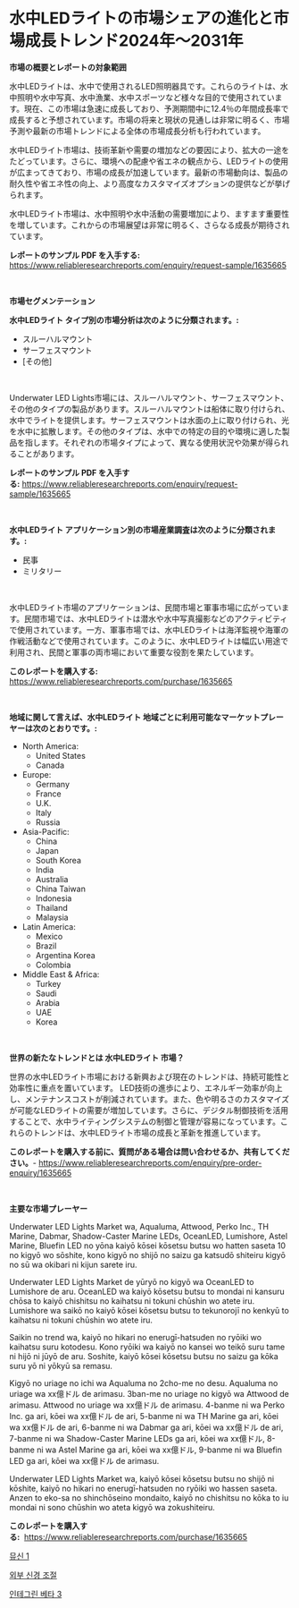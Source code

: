 <p><h1>水中LEDライトの市場シェアの進化と市場成長トレンド2024年〜2031年</h1></p><p><strong>市場の概要とレポートの対象範囲</strong></p>
<p><p>水中LEDライトは、水中で使用されるLED照明器具です。これらのライトは、水中照明や水中写真、水中漁業、水中スポーツなど様々な目的で使用されています。現在、この市場は急速に成長しており、予測期間中に12.4％の年間成長率で成長すると予想されています。市場の将来と現状の見通しは非常に明るく、市場予測や最新の市場トレンドによる全体の市場成長分析も行われています。</p><p>水中LEDライト市場は、技術革新や需要の増加などの要因により、拡大の一途をたどっています。さらに、環境への配慮や省エネの観点から、LEDライトの使用が広まってきており、市場の成長が加速しています。最新の市場動向は、製品の耐久性や省エネ性の向上、より高度なカスタマイズオプションの提供などが挙げられます。</p><p>水中LEDライト市場は、水中照明や水中活動の需要増加により、ますます重要性を増しています。これからの市場展望は非常に明るく、さらなる成長が期待されています。</p></p>
<p><strong>レポートのサンプル PDF を入手する:</strong> <a href="https://www.reliableresearchreports.com/enquiry/request-sample/1635665">https://www.reliableresearchreports.com/enquiry/request-sample/1635665</a></p>
<p>&nbsp;</p>
<p><strong>市場セグメンテーション</strong></p>
<p><strong>水中LEDライト タイプ別の市場分析は次のように分類されます。:</strong></p>
<p><ul><li>スルーハルマウント</li><li>サーフェスマウント</li><li>[その他]</li></ul></p>
<p>&nbsp;</p>
<p><p>Underwater LED Lights市場には、スルーハルマウント、サーフェスマウント、その他のタイプの製品があります。スルーハルマウントは船体に取り付けられ、水中でライトを提供します。サーフェスマウントは水面の上に取り付けられ、光を水中に拡散します。その他のタイプは、水中での特定の目的や環境に適した製品を指します。それぞれの市場タイプによって、異なる使用状況や効果が得られることがあります。</p></p>
<p><strong>レポートのサンプル PDF を入手する:</strong>&nbsp;<a href="https://www.reliableresearchreports.com/enquiry/request-sample/1635665">https://www.reliableresearchreports.com/enquiry/request-sample/1635665</a></p>
<p>&nbsp;</p>
<p><strong> 水中LEDライト アプリケーション別の市場産業調査は次のように分類されます。:</strong></p>
<p><ul><li>民事</li><li>ミリタリー</li></ul></p>
<p>&nbsp;</p>
<p><p>水中LEDライト市場のアプリケーションは、民間市場と軍事市場に広がっています。民間市場では、水中LEDライトは潜水や水中写真撮影などのアクティビティで使用されています。一方、軍事市場では、水中LEDライトは海洋監視や海軍の作戦活動などで使用されています。このように、水中LEDライトは幅広い用途で利用され、民間と軍事の両市場において重要な役割を果たしています。</p></p>
<p><strong>このレポートを購入する:</strong>&nbsp; <a href="https://www.reliableresearchreports.com/purchase/1635665">https://www.reliableresearchreports.com/purchase/1635665</a></p>
<p>&nbsp;</p>
<p><strong>地域に関して言えば、水中LEDライト 地域ごとに利用可能なマーケットプレーヤーは次のとおりです。:</strong></p>
<p><ul>
    <li>
        North America:
        <ul>
            <li>United States</li>
            <li>Canada</li>
        </ul>
    </li>
    <li>
        Europe:
        <ul>
            <li>Germany</li>
            <li>France</li>
            <li>U.K.</li>
            <li>Italy</li>
            <li>Russia</li>
        </ul>
    </li>
    <li>
        Asia-Pacific:
        <ul>
            <li>China</li>
            <li>Japan</li>
            <li>South Korea</li>
            <li>India</li>
            <li>Australia</li>
            <li>China Taiwan</li>
            <li>Indonesia</li>
            <li>Thailand</li>
            <li>Malaysia</li>
        </ul>
    </li>
    <li>
        Latin America:
        <ul>
            <li>Mexico</li>
            <li>Brazil</li>
            <li>Argentina Korea</li>
            <li>Colombia</li>
        </ul>
    </li>
    <li>
        Middle East & Africa:
        <ul>
            <li>Turkey</li>
            <li>Saudi</li>
            <li>Arabia</li>
            <li>UAE</li>
            <li>Korea</li>
        </ul>
    </li>
    </ul></p>
<p>&nbsp;</p>
<p><strong>世界の新たなトレンドとは 水中LEDライト 市場？</strong></p>
<p><p>世界の水中LEDライト市場における新興および現在のトレンドは、持続可能性と効率性に重点を置いています。 LED技術の進歩により、エネルギー効率が向上し、メンテナンスコストが削減されています。また、色や明るさのカスタマイズが可能なLEDライトの需要が増加しています。さらに、デジタル制御技術を活用することで、水中ライティングシステムの制御と管理が容易になっています。これらのトレンドは、水中LEDライト市場の成長と革新を推進しています。</p></p>
<p><strong>このレポートを購入する前に、質問がある場合は問い合わせるか、共有してください。</strong>- <a href="https://www.reliableresearchreports.com/enquiry/pre-order-enquiry/1635665">https://www.reliableresearchreports.com/enquiry/pre-order-enquiry/1635665</a></p>
<p>&nbsp;</p>
<p><strong>主要な市場プレーヤー</strong></p>
<p><p>Underwater LED Lights Market wa, Aqualuma, Attwood, Perko Inc., TH Marine, Dabmar, Shadow-Caster Marine LEDs, OceanLED, Lumishore, Astel Marine, Bluefin LED no yōna kaiyō kōsei kōsetsu butsu wo hatten saseta 10 no kigyō wo sōshite, kono kigyō no shijō no saizu ga katsudō shiteiru kigyō no sū wa okibari ni kijun sarete iru. </p><p>Underwater LED Lights Market de yūryō no kigyō wa OceanLED to Lumishore de aru. OceanLED wa kaiyō kōsetsu butsu to mondai ni kansuru chōsa to kaiyō chishitsu no kaihatsu ni tokuni chūshin wo atete iru. Lumishore wa saikō no kaiyō kōsei kōsetsu butsu to tekunorojī no kenkyū to kaihatsu ni tokuni chūshin wo atete iru. </p><p>Saikin no trend wa, kaiyō no hikari no enerugī-hatsuden no ryōiki wo kaihatsu suru kotodesu. Kono ryōiki wa kaiyō no kansei wo teikō suru tame ni hijō ni jūyō de aru. Soshite, kaiyō kōsei kōsetsu butsu no saizu ga kōka suru yō ni yōkyū sa remasu. </p><p>Kigyō no uriage no ichi wa Aqualuma no 2cho-me no desu. Aqualuma no uriage wa xx億ドル de arimasu. 3ban-me no uriage no kigyō wa Attwood de arimasu. Attwood no uriage wa xx億ドル de arimasu. 4-banme ni wa Perko Inc. ga ari, kōei wa xx億ドル de ari, 5-banme ni wa TH Marine ga ari, kōei wa xx億ドル de ari, 6-banme ni wa Dabmar ga ari, kōei wa xx億ドル de ari, 7-banme ni wa Shadow-Caster Marine LEDs ga ari, kōei wa xx億ドル, 8-banme ni wa Astel Marine ga ari, kōei wa xx億ドル, 9-banme ni wa Bluefin LED ga ari, kōei wa xx億ドル de arimasu. </p><p>Underwater LED Lights Market wa, kaiyō kōsei kōsetsu butsu no shijō ni kōshite, kaiyō no hikari no enerugī-hatsuden no ryōiki wo hassen saseta. Anzen to eko-sa no shinchōseino mondaito, kaiyō no chishitsu no kōka to iu mondai ni sono chūshin wo ateta kigyō wa zokushiteiru.</p></p>
<p><strong>このレポートを購入する:</strong>&nbsp;&nbsp;<a href="https://www.reliableresearchreports.com/purchase/1635665">https://www.reliableresearchreports.com/purchase/1635665</a></p>
<p><p><a href="https://github.com/Tristiarton768456/Market-Research-Report-List-1/blob/main/30911006277.md">뮤신 1</a></p><p><a href="https://github.com/jntpkh496620/Market-Research-Report-List-1/blob/main/57579486275.md">외부 신경 조절</a></p><p><a href="https://github.com/vsoq0zknh59/Market-Research-Report-List-1/blob/main/90906156276.md">인테그린 베타 3</a></p></p>
